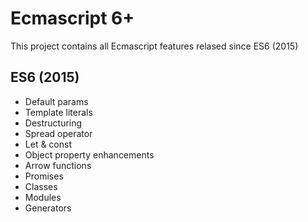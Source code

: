 # Ecmascript 6+

This project contains all Ecmascript features relased since ES6 (2015)


## ES6 (2015)
- Default params
- Template literals
- Destructuring
- Spread operator
- Let & const
- Object property enhancements
- Arrow functions
- Promises
- Classes
- Modules
- Generators